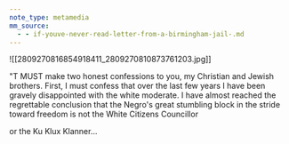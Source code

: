 ```yaml
---
note_type: metamedia
mm_source:
  - - if-youve-never-read-letter-from-a-birmingham-jail-.md
---
```


![[2809270816854918411_2809270810873761203.jpg]]

"T MUST make two honest
confessions to you, my Christian
and Jewish brothers. First, I must
confess that over the last few
years I have been gravely
disappointed with the white
moderate. I have almost reached
the regrettable conclusion that
the Negro's great stumbling block
in the stride toward freedom is
not the White Citizens Councillor

or the Ku Klux Klanner...

